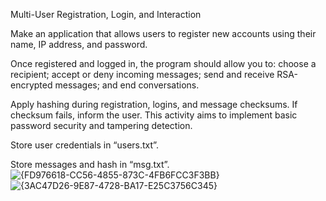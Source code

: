 Multi-User Registration, Login, and Interaction

Make an application that allows users to register new accounts using their name, IP address, and password.

Once registered and logged in, the program should allow you to: choose a recipient; accept or deny incoming messages; send and receive RSA-encrypted messages; and end conversations.

Apply hashing during registration, logins, and message checksums. If checksum fails, inform the user. This activity aims to implement basic password security and tampering detection.

Store user credentials in “users.txt”.

Store messages and hash in “msg.txt”.
![{FD976618-CC56-4855-873C-4FB6FCC3F3BB}](https://github.com/user-attachments/assets/13fb70dd-e96c-4a08-8682-3b8505778534)
![{3AC47D26-9E87-4728-BA17-E25C3756C345}](https://github.com/user-attachments/assets/b026f0fd-887b-4a74-ba4d-2e309fa6ccca)

